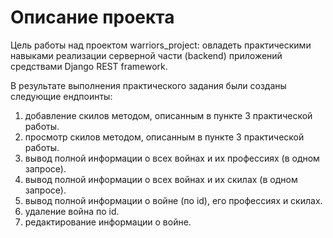 # Описание проекта

Цель работы над проектом warriors_project: овладеть практическими навыками реализации серверной части (backend) приложений средствами Django REST framework.

В результате выполнения практического задания были созданы следующие ендпоинты:

1. добавление скилов методом, описанным в пункте 3 практической работы.
2. просмотр скилов методом, описанным в пункте 3 практической работы.
3. вывод полной информации о всех войнах и их профессиях (в одном запросе).
4. вывод полной информации о всех войнах и их скилах (в одном запросе).
5. вывод полной информации о войне (по id), его профессиях и скилах.
6. удаление война по id.
8. редактирование информации о войне.